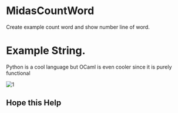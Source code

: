 # MidasCountWord
Create example count word and show number line of word.

# Example String.
Python is a cool language but OCaml
is even cooler since it is purely functional

![1](https://user-images.githubusercontent.com/4903373/42524146-d85c9d48-8499-11e8-8ecb-4e16bce42c6a.png)

## Hope this Help
